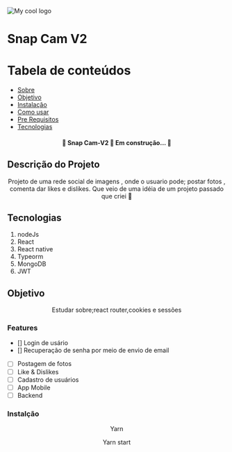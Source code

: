  <img src="/assets/logo2.png" alt="My cool logo"/>

# Snap Cam V2

# Tabela de conteúdos

-   [Sobre](#Descrição-do-Projeto)
-   [Objetivo](#Objetivo)
-   [Instalação](#Instalção)
-   [Como usar](#como-usar)
-   [Pre Requisitos](#pre-requisitos)
-   [Tecnologias](#Tecnologias)

  <h4 align="center">
	🚧  Snap Cam-V2 🚀 Em construção...  🚧
</h4>

## Descrição do Projeto

 <p align="center"> Projeto de uma rede social de imagens , onde o usuario pode; postar fotos , comenta dar likes e dislikes. Que veio de uma idéia de um projeto passado que criei  🤩</p>

## Tecnologias

1.  nodeJs
2.  React
3.  React native
4.  Typeorm
5.  MongoDB
6.  JWT

## Objetivo

 <p align="center">  Estudar sobre;react router,cookies e sessões </p>

### Features

-   [] Login de usário
-   [] Recuperação de senha por meio de envio de email
-   [ ] Postagem de fotos
-   [ ] Like & Dislikes
-   [ ] Cadastro de usuários
-   [ ] App Mobile
-   [ ] Backend

### Instalção

 <p align="center">  Yarn  </p>
 <p align="center">  Yarn  start </p>
